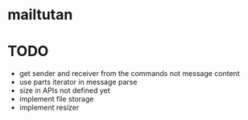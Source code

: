 
# mailtutan

# TODO
* get sender and receiver from the commands not message content
* use parts iterator in message parse
* size in APIs not defined yet
* implement file storage
* implement resizer
